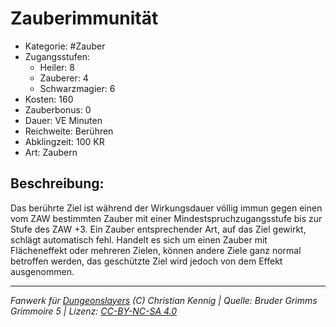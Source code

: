 # Zauberimmunität  
- Kategorie: #Zauber  
- Zugangsstufen:  
  - Heiler: 8  
  - Zauberer: 4  
  - Schwarzmagier: 6  
- Kosten: 160  
- Zauberbonus: 0  
- Dauer: VE Minuten  
- Reichweite: Berühren  
- Abklingzeit: 100 KR  
- Art: Zaubern     

## Beschreibung:
Das berührte Ziel ist während der Wirkungsdauer völlig immun gegen einen vom ZAW bestimmten Zauber mit einer Mindestspruchzugangsstufe bis zur Stufe des ZAW +3. Ein Zauber entsprechender Art, auf das Ziel gewirkt, schlägt automatisch fehl. Handelt es sich um einen Zauber mit Flächeneffekt oder mehreren Zielen, können andere Ziele ganz normal betroffen werden, das geschützte Ziel wird jedoch von dem Effekt ausgenommen.


___
*Fanwerk für [Dungeonslayers](https://www.dungeonslayers.net/) (C) Christian Kennig | Quelle: Bruder Grimms Grimmoire 5 | Lizenz: [CC-BY-NC-SA 4.0](https://creativecommons.org/licenses/by-nc-sa/4.0/deed.de)*